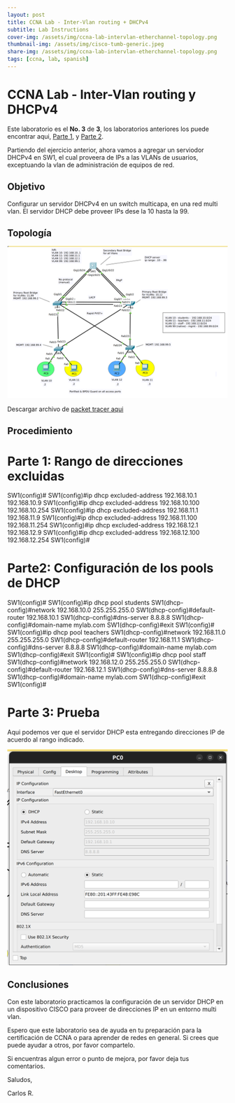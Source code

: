 ```yaml
---
layout: post
title: CCNA Lab - Inter-Vlan routing + DHCPv4
subtitle: Lab Instructions
cover-img: /assets/img/ccna-lab-intervlan-etherchannel-topology.png
thumbnail-img: /assets/img/cisco-tumb-generic.jpeg
share-img: /assets/img/ccna-lab-intervlan-etherchannel-topology.png
tags: [ccna, lab, spanish]
---
```


# CCNA Lab - Inter-Vlan routing y DHCPv4

Este laboratorio es el **No. 3**  de **3**, los laboratorios anteriores los puede encontrar aqui, [Parte 1](../2022-09-27-ccna-lab-stp.md), y [Parte 2](../2022-09-27-ccna-lab-ethechannel).

Partiendo del ejercicio anterior, ahora vamos a agregar un serviodor DHCPv4 en SW1, el cual proveera de IPs a las VLANs de usuarios, exceptuando la vlan de administración de equipos de red.

## Objetivo

Configurar un servidor DHCPv4 en un switch multicapa, en una red multi vlan. El servidor DHCP debe proveer IPs dese la 10 hasta la 99.

## Topología 

![topologia](../assets/img/ccna-lab-intervlan-dhcpv4-topology.png)

Descargar archivo de [packet tracer aqui](../assets/labs/ccna-lab-intervlan-dhcp.start.pkt)

## Procedimiento

# Parte 1: Rango de direcciones excluidas

SW1(config)#
SW1(config)#ip dhcp excluded-address 192.168.10.1 192.168.10.9
SW1(config)#ip dhcp excluded-address 192.168.10.100 192.168.10.254
SW1(config)#ip dhcp excluded-address 192.168.11.1 192.168.11.9
SW1(config)#ip dhcp excluded-address 192.168.11.100 192.168.11.254
SW1(config)#ip dhcp excluded-address 192.168.12.1 192.168.12.9
SW1(config)#ip dhcp excluded-address 192.168.12.100 192.168.12.254
SW1(config)#

# Parte2: Configuración de los pools de DHCP

SW1(config)#
SW1(config)#ip dhcp pool students
SW1(dhcp-config)#network 192.168.10.0 255.255.255.0
SW1(dhcp-config)#default-router 192.168.10.1
SW1(dhcp-config)#dns-server 8.8.8.8
SW1(dhcp-config)#domain-name mylab.com
SW1(dhcp-config)#exit
SW1(config)#
SW1(config)#ip dhcp pool teachers
SW1(dhcp-config)#network 192.168.11.0 255.255.255.0
SW1(dhcp-config)#default-router 192.168.11.1
SW1(dhcp-config)#dns-server 8.8.8.8
SW1(dhcp-config)#domain-name mylab.com
SW1(dhcp-config)#exit
SW1(config)#
SW1(config)#ip dhcp pool staff
SW1(dhcp-config)#network 192.168.12.0 255.255.255.0
SW1(dhcp-config)#default-router 192.168.12.1
SW1(dhcp-config)#dns-server 8.8.8.8
SW1(dhcp-config)#domain-name mylab.com
SW1(dhcp-config)#exit
SW1(config)#

# Parte 3: Prueba

Aqui podemos ver que el servidor DHCP esta entregando direcciones IP de acuerdo al rango indicado.

![](../assets/img/ccna-lab-intervlan-dhcpv4-test1.png)


## Conclusiones

Con este laboratorio practicamos la configuración de un servidor DHCP en un dispositivo CISCO para proveer de direcciones IP en un entorno multi vlan.

Espero que este laboratorio sea de ayuda en tu preparación para la certificación de CCNA o para aprender de redes en general. Si crees que puede ayudar a otros, por favor compartelo.

Si encuentras algun error o punto de mejora, por favor deja tus comentarios.

Saludos,

Carlos R.


    
    







